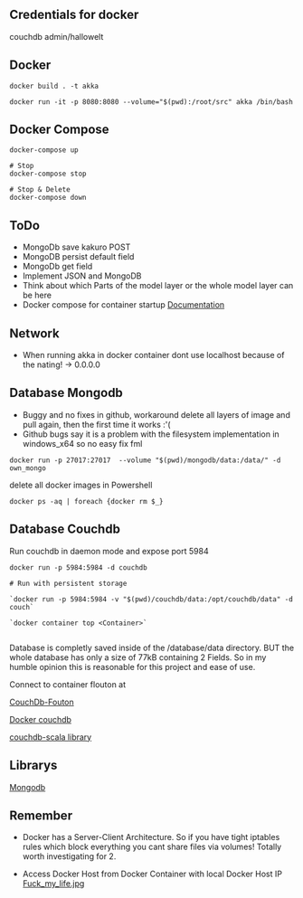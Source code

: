 ## Credentials for docker

couchdb admin/hallowelt

## Docker

```
docker build . -t akka

docker run -it -p 8080:8080 --volume="$(pwd):/root/src" akka /bin/bash
```
## Docker Compose

```
docker-compose up

# Stop
docker-compose stop

# Stop & Delete
docker-compose down
```


## ToDo

* MongoDb save kakuro POST
* MongoDB persist default field
* MongoDb get field
* Implement JSON and MongoDB
* Think about which Parts of the model layer or the whole model layer can be here
* Docker compose for container startup [Documentation](https://docs.docker.com/compose/compose-file/)

## Network

* When running akka in docker container dont use localhost because of the nating! -> 0.0.0.0

## Database Mongodb

* Buggy and no fixes in github, workaround delete all layers of image and pull again, then the first time it works :'( 
* Github bugs say it is a problem with the filesystem implementation in windows_x64 so no easy fix fml

`docker run -p 27017:27017  --volume "$(pwd)/mongodb/data:/data/" -d  own_mongo`

delete all docker images in Powershell

`docker ps -aq | foreach {docker rm $_}`

## Database Couchdb

Run couchdb in daemon mode and expose port 5984

```
docker run -p 5984:5984 -d couchdb

# Run with persistent storage

`docker run -p 5984:5984 -v "$(pwd)/couchdb/data:/opt/couchdb/data" -d couch`

`docker container top <Container>`


```

Database is completly saved inside of the /database/data directory. BUT the whole database has only a size of 77kB containing 2 
Fields. So in my humble opinion this is reasonable for this project and ease of use.

Connect to container flouton at 

[CouchDb-Fouton](http://127.0.0.1:5984/_utils/)

[Docker couchdb](https://hub.docker.com/_/couchdb)

[couchdb-scala library](https://github.com/beloglazov/couchdb-scala)


## Librarys

[Mongodb](https://mongodb.github.io/mongo-scala-driver/2.6/getting-started/quick-tour-primer/)


## Remember

* Docker has a Server-Client Architecture. So if you have tight iptables rules which block everything you cant share files via volumes! Totally worth investigating for 2.

* Access Docker Host from Docker Container with local Docker Host IP [Fuck_my_life.jpg](https://nickjanetakis.com/blog/docker-tip-35-connect-to-a-database-running-on-your-docker-host)